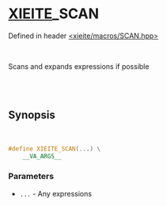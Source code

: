 # [XIEITE](../macros.md)\_SCAN
Defined in header [<xieite/macros/SCAN.hpp>](../../include/xieite/macros/SCAN.hpp)

<br/>

Scans and expands expressions if possible

<br/><br/>

## Synopsis

<br/>

```cpp
#define XIEITE_SCAN(...) \
	__VA_ARGS__
```
### Parameters
- `...` - Any expressions
